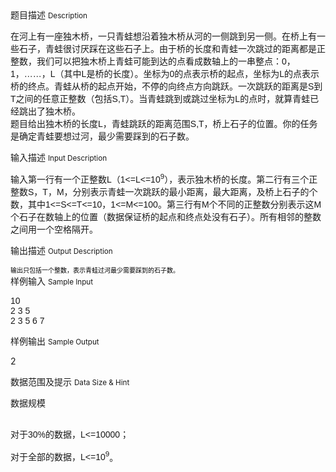 <div class="panel panel-default">
<div class="area-title">
<span>
题目描述
<small>Description</small>
</span></div>
<div class="panel-body">

<p style=""><span style=""><span style="">在河上有一座独木桥，一只青蛙想沿着独木桥从河的一侧跳到另一侧。在桥上有一些石子，青蛙很讨厌踩在这些石子上。由于桥的长度和青蛙一次跳过的距离都是正整数，我们可以把独木桥上青蛙可能到达的点看成数轴上的一串整点：</span><span style="font-family: DejaVu Serif Condensed,serif;"><span style=""><span style="font-family: Verdana,sans-serif;">0</span></span></span></span><span style=""><span style="">，</span><span style="font-family: DejaVu Serif Condensed,serif;"><span style=""><span style="font-family: Verdana,sans-serif;">1</span></span></span></span><span style=""><span style="">，</span></span><span style=""><span style=""><span style="font-family: Verdana,sans-serif;">……</span></span></span><span style=""><span style="">，</span><span style="font-family: DejaVu Serif Condensed,serif;"><span style=""><span style="font-family: Verdana,sans-serif;">L</span></span></span></span><span style=""><span style="">（其中</span><span style="font-family: DejaVu Serif Condensed,serif;"><span style=""><span style="font-family: Verdana,sans-serif;">L</span></span></span></span><span style=""><span style="">是桥的长度）。坐标为</span><span style="font-family: DejaVu Serif Condensed,serif;"><span style=""><span style="font-family: Verdana,sans-serif;">0</span></span></span></span><span style=""><span style="">的点表示桥的起点，坐标为</span><span style="font-family: DejaVu Serif Condensed,serif;"><span style=""><span style="font-family: Verdana,sans-serif;">L</span></span></span></span><span style=""><span style="">的点表示桥的终点。青蛙从桥的起点开始，不停的向终点方向跳跃。一次跳跃的距离是</span><span style="font-family: DejaVu Serif Condensed,serif;"><span style=""><span style="font-family: Verdana,sans-serif;">S</span></span></span></span><span style=""><span style="">到</span><span style="font-family: DejaVu Serif Condensed,serif;"><span style=""><span style="font-family: Verdana,sans-serif;">T</span></span></span></span><span style=""><span style="">之间的任意正整数（包括</span><span style="font-family: DejaVu Serif Condensed,serif;"><span style=""><span style="font-family: Verdana,sans-serif;">S,T</span></span></span></span><span style=""><span style="">）。当青蛙跳到或跳过坐标为</span><span style="font-family: DejaVu Serif Condensed,serif;"><span style=""><span style="font-family: Verdana,sans-serif;">L</span></span></span></span><span style=""><span style="">的点时，就算青蛙已经跳出了独木桥。</span></span><span style="font-family: DejaVu Serif Condensed,serif;"><span style=""><span style="font-family: Verdana,sans-serif;"><span style=""><br></span></span></span></span><span style=""><span style="">题目给出独木桥的长度</span><span style="font-family: DejaVu Serif Condensed,serif;"><span style=""><span style="font-family: Verdana,sans-serif;">L</span></span></span></span><span style=""><span style="">，青蛙跳跃的距离范围</span><span style="font-family: DejaVu Serif Condensed,serif;"><span style=""><span style="font-family: Verdana,sans-serif;">S,T</span></span></span></span><span style=""><span style="">，桥上石子的位置。你的任务是确定青蛙要想过河，最少需要踩到的石子数。</span></span></p>

</div>
</div>

<div class="panel panel-default">
<div class="area-title">
<span>
输入描述
<small>Input Description</small>
</span></div>
<div class="panel-body">
<p style=""><span style=""><span style="">输入</span></span><span style=""><span style="">第一行有一个正整数</span><span style="font-family: DejaVu Serif Condensed,serif;"><span style=""><span style="font-family: Verdana,sans-serif;">L</span></span></span></span><span style=""><span style="">（</span><span style="font-family: DejaVu Serif Condensed,serif;"><span style=""><span style="font-family: Verdana,sans-serif;">1</span></span></span><span style=""><span style=""><span style="font-family: Verdana,sans-serif;">&lt;=</span></span></span><span style=""><span style=""><span style="font-family: Verdana,sans-serif;">L</span></span></span><span style=""><span style=""><span style="font-family: Verdana,sans-serif;">&lt;=</span></span></span><span style=""><span style=""><span style="font-family: Verdana,sans-serif;">10<sup>9</sup></span></span></span></span><span style=""><span style="">），表示独木桥的长度。第二行有三个正整数</span><span style="font-family: DejaVu Serif Condensed,serif;"><span style=""><span style="font-family: Verdana,sans-serif;">S</span></span></span></span><span style=""><span style="">，</span><span style="font-family: DejaVu Serif Condensed,serif;"><span style=""><span style="font-family: Verdana,sans-serif;">T</span></span></span></span><span style=""><span style="">，</span><span style="font-family: DejaVu Serif Condensed,serif;"><span style=""><span style="font-family: Verdana,sans-serif;">M</span></span></span></span><span style=""><span style="">，分别表示青蛙一次跳跃的最小距离，最大距离，及桥上石子的个数，其中</span><span style="font-family: DejaVu Serif Condensed,serif;"><span style=""><span style="font-family: Verdana,sans-serif;">1</span></span></span><span style=""><span style=""><span style="font-family: Verdana,sans-serif;">&lt;=</span></span></span><span style=""><span style=""><span style="font-family: Verdana,sans-serif;">S</span></span></span><span style=""><span style=""><span style="font-family: Verdana,sans-serif;">&lt;=</span></span></span><span style=""><span style=""><span style="font-family: Verdana,sans-serif;">T</span></span></span><span style=""><span style=""><span style="font-family: Verdana,sans-serif;">&lt;=</span></span></span><span style=""><span style=""><span style="font-family: Verdana,sans-serif;">10</span></span></span></span><span style=""><span style="">，</span><span style="font-family: DejaVu Serif Condensed,serif;"><span style=""><span style="font-family: Verdana,sans-serif;">1</span></span></span><span style=""><span style=""><span style="font-family: Verdana,sans-serif;">&lt;=</span></span></span><span style=""><span style=""><span style="font-family: Verdana,sans-serif;">M</span></span></span><span style=""><span style=""><span style="font-family: Verdana,sans-serif;">&lt;=</span></span></span><span style=""><span style=""><span style="font-family: Verdana,sans-serif;">100</span></span></span></span><span style=""><span style="">。第三行有</span><span style="font-family: DejaVu Serif Condensed,serif;"><span style=""><span style="font-family: Verdana,sans-serif;">M</span></span></span></span><span style=""><span style="">个不同的正整数分别表示这</span><span style="font-family: DejaVu Serif Condensed,serif;"><span style=""><span style="font-family: Verdana,sans-serif;">M</span></span></span></span><span style=""><span style="">个石子在数轴上的位置（数据保证桥的起点和终点处没有石子）。所有相邻的整数之间用一个空格隔开。</span></span></p>

</div>
</div>
<div  class="panel panel-default">
<div class="area-title">
<span>
输出描述
<small>Output Description</small>
</span></div>
<div class="panel-body">

<p style="margin-bottom: 0cm;"><span style="color: #000000;"><span style="font-size: x-small;">输出</span></span><span style="color: #000000;"><span style="font-size: x-small;">只包括一个整数，表示青蛙过河最少需要踩到的石子数。</span></span></p>

</div>
</div>


<div class="panel panel-default">
<div class="area-title">
<span>
样例输入
<small>Sample Input</small>
</span></div>
<div class="panel-body">
<p style=""><span style="font-family: DejaVu Serif Condensed,serif;"><span style=""><span style=""><span style="font-family: Verdana,sans-serif;">10</span></span></span><span style=""><span style="font-family: Verdana,sans-serif;"><span style=""><br></span></span></span><span style=""><span style=""><span style="font-family: Verdana,sans-serif;">2</span></span></span><span style=""><span style=""><span style="font-family: Verdana,sans-serif;"> 3 </span></span></span><span style=""><span style=""><span style="font-family: Verdana,sans-serif;">5</span></span></span><span style=""><span style="font-family: Verdana,sans-serif;"><span style=""><br></span></span></span><span style=""><span style=""><span style="font-family: Verdana,sans-serif;">2</span></span></span><span style=""><span style=""><span style="font-family: Verdana,sans-serif;"> 3 </span></span></span><span style=""><span style=""><span style="font-family: Verdana,sans-serif;">5 </span></span></span><span style=""><span style=""><span style="font-family: Verdana,sans-serif;">6 </span></span></span><span style=""><span style=""><span style="font-family: Verdana,sans-serif;">7</span></span></span></span></p>

</div>
</div>

<div class="panel panel-default">
<div class="area-title">
<span>
样例输出
<small>Sample Output</small>
</span></div>
<div class="panel-body">
<p>2</p>

</div>
</div>

<div class="panel panel-default">
<div class="area-title">
<span>
数据范围及提示
<small>Data Size & Hint</small>
</span></div>
<div class="panel-body">
<p>数据规模</p>
<p style=""><span style="font-family: DejaVu Serif Condensed,serif;"><span style=""><span style="font-family: Verdana,sans-serif;"><span style=""><br></span></span></span></span><span style=""><span style="">对于</span><span style="font-family: DejaVu Serif Condensed,serif;"><span style=""><span style="font-family: Verdana,sans-serif;">30%</span></span></span></span><span style=""><span style="">的数据，</span><span style="font-family: DejaVu Serif Condensed,serif;"><span style=""><span style="font-family: Verdana,sans-serif;">L</span></span></span><span style=""><span style=""><span style="font-family: Verdana,sans-serif;">&lt;=</span></span></span><span style=""><span style=""><span style="font-family: Verdana,sans-serif;">10000</span></span></span></span><span style=""><span style="">；</span></span><span style="font-family: DejaVu Serif Condensed,serif;"><span style=""><span style="font-family: Verdana,sans-serif;"><span style=""><br><br></span></span></span></span><span style=""><span style="">对于全部的数据，</span><span style="font-family: DejaVu Serif Condensed,serif;"><span style=""><span style="font-family: Verdana,sans-serif;">L</span></span></span><span style=""><span style=""><span style="font-family: Verdana,sans-serif;">&lt;=</span></span></span><span style=""><span style=""><span style="font-family: Verdana,sans-serif;">10<sup>9</sup></span></span></span></span><span style=""><span style="">。</span></span></p>
</div>
</div>